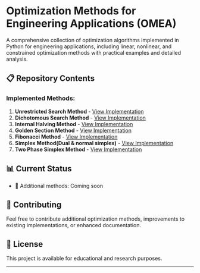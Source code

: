 # Optimization Methods for Engineering Applications (OMEA)

A comprehensive collection of optimization algorithms implemented in Python for engineering applications, including linear, nonlinear, and constrained optimization methods with practical examples and detailed analysis.

## 📋 Repository Contents

### Implemented Methods:
1. **Unrestricted Search Method** - [View Implementation](./Unrestricted_Search.ipynb)
2. **Dichotomous Search Method** - [View Implementation](./Dichotomous_Search.ipynb)
3. **Internal Halving Method** - [View Implementation](./Internal_Halving_Method.ipynb)
4. **Golden Section Method** - [View Implementation](./Golden_Section_Search.ipynb)
5. **Fibonacci Method** - [View Implementation](./Fibonacci_Search.ipynb)
6. **Simplex Method(Dual & normal simplex)** - [View Implementation](./Simplex_Method.ipynb)
7. **Two Phase Simplex Method** - [View Implementation](./Two_Phase_Simplex.ipynb)

## 📊 Current Status

- 🔄 Additional methods: Coming soon

## 🤝 Contributing

Feel free to contribute additional optimization methods, improvements to existing implementations, or enhanced documentation.

## 📄 License

This project is available for educational and research purposes.

---
